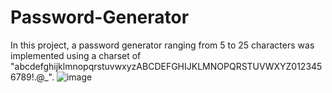 # Password-Generator
In this project, a password generator ranging from 5 to 25 characters was implemented using a charset of "abcdefghijklmnopqrstuvwxyzABCDEFGHIJKLMNOPQRSTUVWXYZ0123456789!.@_".
![image](https://github.com/Freitasbtw/Password-Generator/assets/72677685/5a33125d-66d2-4576-8e49-e8421346a810)
